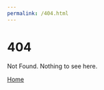 ```yaml
---
permalink: /404.html
---
```


# 404

Not Found. Nothing to see here.

<div class="mt3">
  <a href="{{ site.baseurl }}/" class="button button-gray button-big">Home</a>
</div>
